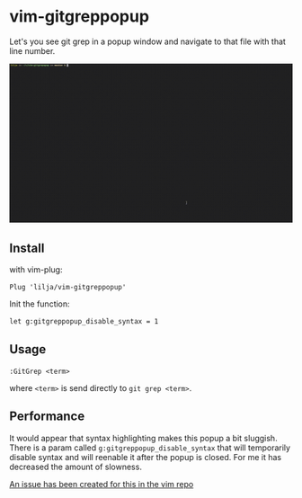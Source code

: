 # vim-gitgreppopup

Let's you see git grep in a popup window and navigate to that file with that line number.

![out.gif](out.gif)

## Install
with vim-plug:
```vim
Plug 'lilja/vim-gitgreppopup'
```

Init the function:

```vim
let g:gitgreppopup_disable_syntax = 1
```

## Usage
`:GitGrep <term>`

where `<term>` is send directly to `git grep <term>`.


## Performance

It would appear that syntax highlighting makes this popup a bit sluggish. There is a param called `g:gitgreppopup_disable_syntax` that will temporarily disable syntax and will reenable it after the popup is closed. For me it has decreased the amount of slowness.

[An issue has been created for this in the vim repo](https://github.com/vim/vim/issues/6171)
